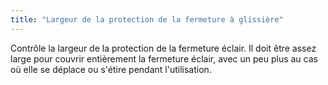 ```yaml
---
title: "Largeur de la protection de la fermeture à glissière"
---
```


Contrôle la largeur de la protection de la fermeture éclair. Il doit être assez large pour couvrir entièrement la fermeture éclair, avec un peu plus au cas où elle se déplace ou s'étire pendant l'utilisation.